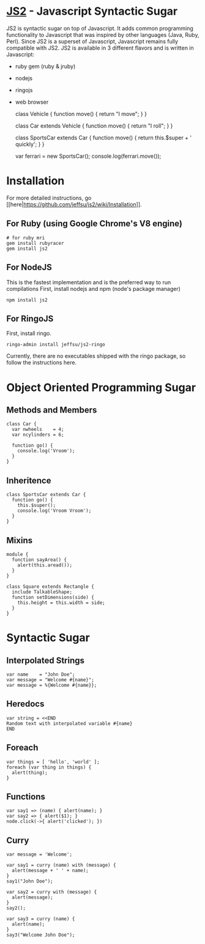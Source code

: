 [JS2](http://github.com/jeffsu/js2) - Javascript Syntactic Sugar
======================================================================

JS2 is syntactic sugar on top of Javascript.  It adds common programming functionality to Javascript that was 
inspired by other languages (Java, Ruby, Perl).  Since JS2 is a superset of Javascript, Javascript 
remains fully compatible with JS2.  JS2 is available in 3 different flavors and is written in Javascript:

  * ruby gem (ruby & jruby)
  * nodejs
  * ringojs
  * web browser

    class Vehicle {
      function move() {
        return "I move";
      }
    }

    class Car extends Vehicle {
      function move() {
        return "I roll";
      }
    }

    class SportsCar extends Car {
      function move() {
        return this.$super + ' quickly';
      }
    }

    var ferrari = new SportsCar();
    console.log(ferrari.move());

Installation
============
For more detailed instructions, go [[here|https://github.com/jeffsu/js2/wiki/Installation]].

For Ruby (using Google Chrome's V8 engine)
------------------------------------------
    # for ruby mri
    gem install rubyracer
    gem install js2


For NodeJS
----------
This is the fastest implementation and is the preferred way to run compilations
First, install nodejs and npm (node's package manager)  

    npm install js2

For RingoJS
-----------
First, install ringo.

    ringo-admin install jeffsu/js2-ringo

Currently, there are no executables shipped with the ringo package, so follow the instructions here. 
  

Object Oriented Programming Sugar
=================================

Methods and Members
-------------------
    class Car {
      var nwheels    = 4;
      var ncylinders = 6;
    
      function go() {
        console.log('Vroom');
      }
    }

Inheritence
-----------
    class SportsCar extends Car {
      function go() {
        this.$super(); 
        console.log('Vroom Vroom');
      }
    }

Mixins
------
    module {
      function sayArea() {
        alert(this.aread());
      }
    }
  
    class Square extends Rectangle {
      include TalkableShape;
      function setDimensions(side) {
        this.height = this.width = side;
      }
    }

Syntactic Sugar
===============

Interpolated Strings
--------------------
    var name    = "John Doe";
    var message = "Welcome #{name}";
    var message = %{Welcome #{name}};

Heredocs
--------
    var string = <<END
    Random text with interpolated variable #{name}
    END

Foreach
-------
    var things = [ 'hello', 'world' ];
    foreach (var thing in things) {
      alert(thing);
    }

Functions
---------
    var say1 => (name) { alert(name); }
    var say2 => { alert($1); }
    node.click(->{ alert('clicked'); })

Curry
-----
    var message = 'Welcome';

    var say1 = curry (name) with (message) {
      alert(message + ' ' + name); 
    }
    say1("John Doe");

    var say2 = curry with (message) {
      alert(message); 
    }
    say2();

    var say3 = curry (name) {
      alert(name);
    }
    say3("Welcome John Doe");

